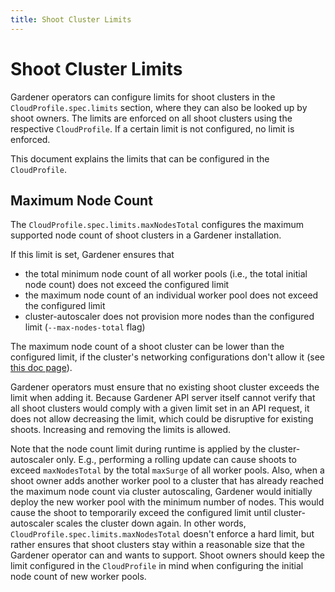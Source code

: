```yaml
---
title: Shoot Cluster Limits
---
```


# Shoot Cluster Limits

Gardener operators can configure limits for shoot clusters in the `CloudProfile.spec.limits` section, where they can also be looked up by shoot owners.
The limits are enforced on all shoot clusters using the respective `CloudProfile`.
If a certain limit is not configured, no limit is enforced.

This document explains the limits that can be configured in the `CloudProfile`.

## Maximum Node Count

The `CloudProfile.spec.limits.maxNodesTotal` configures the maximum supported node count of shoot clusters in a Gardener installation.

If this limit is set, Gardener ensures that

- the total minimum node count of all worker pools (i.e., the total initial node count) does not exceed the configured limit
- the maximum node count of an individual worker pool does not exceed the configured limit
- cluster-autoscaler does not provision more nodes than the configured limit (`--max-nodes-total` flag)

The maximum node count of a shoot cluster can be lower than the configured limit, if the cluster's networking configurations don't allow it (see [this doc page](../networking/shoot_networking.md)).

Gardener operators must ensure that no existing shoot cluster exceeds the limit when adding it.
Because Gardener API server itself cannot verify that all shoot clusters would comply with a given limit set in an API request, it does not allow decreasing the limit, which could be disruptive for existing shoots.
Increasing and removing the limits is allowed.

Note that the node count limit during runtime is applied by the cluster-autoscaler only.
E.g., performing a rolling update can cause shoots to exceed `maxNodesTotal` by the total `maxSurge` of all worker pools.
Also, when a shoot owner adds another worker pool to a cluster that has already reached the maximum node count via cluster autoscaling, Gardener would initially deploy the new worker pool with the minimum number of nodes.
This would cause the shoot to temporarily exceed the configured limit until cluster-autoscaler scales the cluster down again.
In other words, `CloudProfile.spec.limits.maxNodesTotal` doesn't enforce a hard limit, but rather ensures that shoot clusters stay within a reasonable size that the Gardener operator can and wants to support.
Shoot owners should keep the limit configured in the `CloudProfile` in mind when configuring the initial node count of new worker pools.
